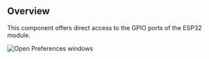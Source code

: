 ## Overview

This component offers direct access to the GPIO ports of the ESP32 module.

![Open Preferences windows](../../images/esp32/block_io.png)
